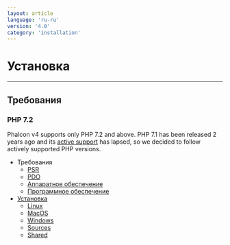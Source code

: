 ```yaml
---
layout: article
language: 'ru-ru'
version: '4.0'
category: 'installation'
---
```

# Установка

* * *

<a name='requirements'></a>

## Требования

### PHP 7.2

Phalcon v4 supports only PHP 7.2 and above. PHP 7.1 has been released 2 years ago and its [active support](https://secure.php.net/supported-versions.php) has lapsed, so we decided to follow actively supported PHP versions.

* Требования 
    * [PSR](installation-requirements-psr)
    * [PDO](installation-requirements-pdo)
    * [Аппаратное обеспечение](installation-requirements-hardware)
    * [Программное обеспечение](installation-requirements-software)
* [Установка](installation-platforms) 
    * [Linux](installation-linux)
    * [MacOS](installation-macos)
    * [Windows](installation-windows)
    * [Sources](installation-sources)
    * [Shared](installation-shared)